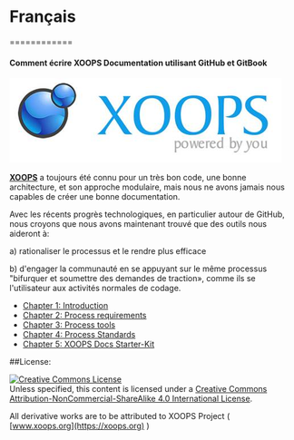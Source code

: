 # Français
============

#### Comment écrire XOOPS Documentation utilisant GitHub et GitBook

![](../en/assets/logoXoops.jpg)

[**XOOPS**](https://xoops.org)  a toujours été connu pour un très bon code, une bonne architecture, et son approche modulaire, mais nous ne avons jamais nous capables de créer une bonne documentation.

Avec les récents progrès technologiques, en particulier autour de GitHub, nous croyons que nous avons maintenant trouvé que des outils nous aideront à:

a) rationaliser le processus et le rendre plus efficace

b) d'engager la communauté en se appuyant sur le même processus "bifurquer et soumettre des demandes de traction», comme ils se l'utilisateur aux activités normales de codage.


* [Chapter 1: Introduction](book/ch1.md)
* [Chapter 2: Process requirements](book/ch2.md)
* [Chapter 3: Process tools](book/ch3.md)
* [Chapter 4: Process Standards](book/ch4.md)
* [Chapter 5: XOOPS Docs Starter-Kit](book/ch5.md)

##License:

<a rel="license" href="http://creativecommons.org/licenses/by-nc-sa/4.0/"><img alt="Creative Commons License" style="border-width:0" src="https://i.creativecommons.org/l/by-nc-sa/4.0/88x31.png" /></a><br />Unless specified, this content is licensed under a <a rel="license" href="http://creativecommons.org/licenses/by-nc-sa/4.0/">Creative Commons Attribution-NonCommercial-ShareAlike 4.0 International License</a>.

All derivative works are to be attributed to XOOPS Project ( [www.xoops.org](https://xoops.org) )
